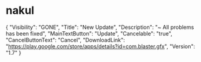 # nakul
{   "Visibility": "GONE",   "Title": "New Update",   "Description": "~ All problems has been fixed",   "MainTextButton": "Update",   "Cancelable": "true",   "CancelButtonText": "Cancel",   "DownloadLink": "https://play.google.com/store/apps/details?id=com.blaster.gfx",   "Version": "1.7" }
